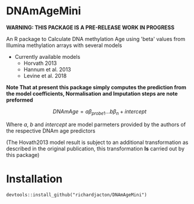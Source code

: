 # DNAmAgeMini

__WARNING: THIS PACKAGE IS A PRE-RELEASE WORK IN PROGRESS__

An R package to Calculate DNA methylation Age using 'beta' values from Illumina methylation arrays with several models

- Currently available models
	- Horvath 2013
	- Hannum et al. 2013
	- Levine et al. 2018

__Note That at present this package simply computes the prediction from the model coefficients, Normalisation and Imputation steps are note preformed__

$$DNAmAge = a\beta_{probe1} ... b\beta_{n} + intercept$$

Where $a$, $b$ and $intercept$ are model parmeters provided by the authors of the respective DNAm age predictors

(The Hovath2013 model result is subject to an additional transformation as described in the original publication, this transformation __Is__ carried out by this package)

# Installation

```
devtools::install_github("richardjacton/DNAmAgeMini")
```


